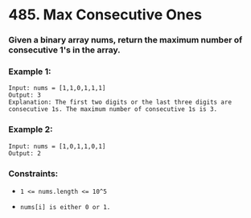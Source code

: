 # 485. Max Consecutive Ones

### Given a binary array nums, return the maximum number of consecutive 1's in the array.

### Example 1:

```
Input: nums = [1,1,0,1,1,1]
Output: 3
Explanation: The first two digits or the last three digits are consecutive 1s. The maximum number of consecutive 1s is 3.
```

### Example 2:

```
Input: nums = [1,0,1,1,0,1]
Output: 2
```

### Constraints:

- `1 <= nums.length <= 10^5`

- `nums[i] is either 0 or 1.`
